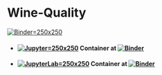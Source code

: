 # Wine-Quality

[![Binder](https://mybinder.org/static/logo.svg?v=f9f0d927b67cc9dc99d788c822ca21c0)=250x250](https://mybinder.org)

- #### [![Jupyter](https://avatars1.githubusercontent.com/u/7388996?s=200&v=4)=250x250](https://github.com/jupyter) Container at [![Binder](https://mybinder.org/badge_logo.svg)](https://mybinder.org/v2/gh/optmogames/Wine-Quality.git/master)

- #### [![JupyterLab](https://avatars1.githubusercontent.com/u/22800682?s=200&v=4)=250x250](https://github.com/jupyterlab) Container at [![Binder](https://mybinder.org/badge_logo.svg)](https://mybinder.org/v2/gh/optmogames/Wine-Quality.git/master?urlpath=lab)
